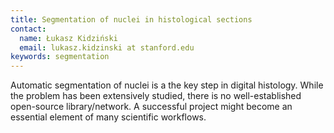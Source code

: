 ```yaml
---
title: Segmentation of nuclei in histological sections
contact:
  name: Łukasz Kidziński
  email: lukasz.kidzinski at stanford.edu
keywords: segmentation
---
```

Automatic segmentation of nuclei is a the key step in digital histology. While the problem has been extensively studied, there is no well-established open-source library/network. A successful project might become an essential element of many scientific workflows.
